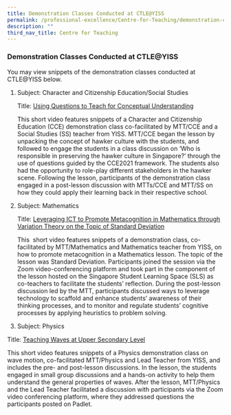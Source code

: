 ```yaml
---
title: Demonstration Classes Conducted at CTLE@YISS
permalink: /professional-excellence/Centre-for-Teaching/demonstration-classes/
description: ""
third_nav_title: Centre for Teaching
---
```

### Demonstration Classes Conducted at CTLE@YISS

You may view snippets of the demonstration classes conducted at CTLE@YISS below.

1.  Subject: Character and Citizenship Education/Social Studies
    
    Title: [Using Questions to Teach for Conceptual Understanding](https://vimeo.com/588086957)
    
    This short video features snippets of a Character and Citizenship Education (CCE) demonstration class co-facilitated by MTT/CCE and a Social Studies (SS) teacher from YISS. MTT/CCE began the lesson by unpacking the concept of hawker culture with the students, and followed to engage the students in a class discussion on ‘Who is responsible in preserving the hawker culture in Singapore?’ through the use of questions guided by the CCE2021 framework. The students also had the opportunity to role-play different stakeholders in the hawker scene. Following the lesson, participants of the demonstration class engaged in a post-lesson discussion with MTTs/CCE and MTT/SS on how they could apply their learning back in their respective school.
    
2.  Subject: Mathematics
    
    Title: [Leveraging ICT to Promote Metacognition in Mathematics through Variation Theory on the Topic of Standard Deviation](https://vimeo.com/549218659)
    
    This  short video features snippets of a demonstration class, co-facilitated by MTT/Mathematics and Mathematics teacher from YISS, on how to promote metacognition in a Mathematics lesson. The topic of the lesson was Standard Deviation. Participants joined the session via the Zoom video-conferencing platform and took part in the component of the lesson hosted on the Singapore Student Learning Space (SLS) as co-teachers to facilitate the students’ reflection. During the post-lesson discussion led by the MTT, participants discussed ways to leverage technology to scaffold and enhance students’ awareness of their thinking processes, and to monitor and regulate students’ cognitive processes by applying heuristics to problem solving.
    
3.  Subject: Physics

Title: [Teaching Waves at Upper Secondary Level](https://vimeo.com/515638581)

This short video features snippets of a Physics demonstration class on wave motion, co-facilitated MTT/Physics and Lead Teacher from YISS, and includes the pre- and post-lesson discussions. In the lesson, the students engaged in small group discussions and a hands-on activity to help them understand the general properties of waves. After the lesson, MTT/Physics and the Lead Teacher facilitated a discussion with participants via the Zoom video conferencing platform, where they addressed questions the participants posted on Padlet.
